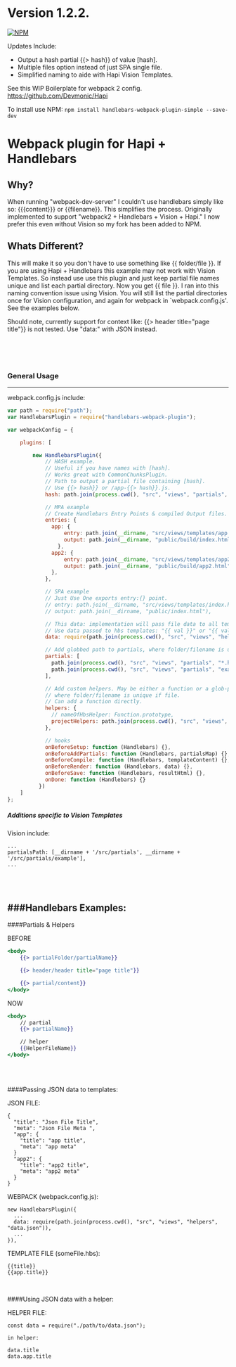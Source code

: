 # Version 1.2.2.

[![NPM](https://nodei.co/npm/handlebars-webpack-plugin-simple.png?downloads=true)](https://npmjs.org/package/handlebars-webpack-plugin-simple)

Updates Include:

* Output a hash partial {{> hash}} of value [hash].
* Multiple files option instead of just SPA single file.
* Simplified naming to aide with Hapi Vision Templates. 


See this WIP Boilerplate for webpack 2 config.  https://github.com/Devmonic/Hapi

To install use NPM: `npm install handlebars-webpack-plugin-simple --save-dev`


# Webpack plugin for Hapi + Handlebars

## Why?

When running "webpack-dev-server" I couldn't use handlebars simply like so: {{{content}}} or {{filename}}. This simplifies the process. Originally implemented to support "webpack2 + Handlebars + Vision + Hapi." 
I now prefer this even without Vision so my fork has been added to NPM. 


## Whats Different?

This will make it so you don't have to use something like {{ folder/file }}. If you are using Hapi + Handlebars this example may not work with Vision Templates. So instead use use this plugin and just keep partial file names unique and list each partial directory. Now you get {{ file }}. I ran into this naming convention issue using Vision. You will still list the partial directories once for Vision configuration,  and again for webpack in `webpack.config.js'. See the examples below.

Should note, currently support for context like: {{> header title="page title"}} is not tested. Use "data:" with JSON instead.

<br /><br /><br />

### General Usage
--------

webpack.config.js include:

```javascript
var path = require("path");
var HandlebarsPlugin = require("handlebars-webpack-plugin");

var webpackConfig = {

    plugins: [

        new HandlebarsPlugin({
            // HASH example.
            // Useful if you have names with [hash].
            // Works great with CommonChunksPlugin.
            // Path to output a partial file containing [hash].
            // Use {{> hash}} or /app-{{> hash}}.js.
            hash: path.join(process.cwd(), "src", "views", "partials", "hash.hbs"),

            // MPA example
            // Create Handlebars Entry Points & compiled Output files.
            entries: {
              app: {
                  entry: path.join(__dirname, "src/views/templates/app.hbs"),
                  output: path.join(__dirname, "public/build/index.html"),
                },
              app2: {
                  entry: path.join(__dirname, "src/views/templates/app2.hbs"),
                  output: path.join(__dirname, "public/build/app2.html"),
              },
            },

            // SPA example
            // Just Use One exports entry:{} point.
            // entry: path.join(__dirname, "src/views/templates/index.hbs"),
            // output: path.join(__dirname, "public/index.html"),

            // This data: implementation will pass file data to all templates.
            // Use data passed to hbs templates: "{{ val }}" or "{{ val.more }}"
            data: require(path.join(process.cwd(), "src", "views", "helpers", "data.json")),

            // Add globbed path to partials, where folder/filename is unique
            partials: [
              path.join(process.cwd(), "src", "views", "partials", "*.hbs"),
              path.join(process.cwd(), "src", "views", "partials", "example", "*.hbs"),
            ],

            // Add custom helpers. May be either a function or a glob-pattern,
            // where folder/filename is unique if file.
            // Can add a function directly.
            helpers: {
              // nameOfHbsHelper: Function.prototype,
              projectHelpers: path.join(process.cwd(), "src", "views", "helpers", "*.js")
            },

            // hooks
            onBeforeSetup: function (Handlebars) {},
            onBeforeAddPartials: function (Handlebars, partialsMap) {},
            onBeforeCompile: function (Handlebars, templateContent) {},
            onBeforeRender: function (Handlebars, data) {},
            onBeforeSave: function (Handlebars, resultHtml) {},
            onDone: function (Handlebars) {}
          })
    ]
};
```

##### Additions specific to Vision Templates

Vision include:
```
...
partialsPath: [__dirname + '/src/partials', __dirname + '/src/partials/example'],
...
```



<br /><br />
###Handlebars Examples:
----------


####Partials & Helpers

BEFORE
```hbs
<body>
    {{> partialFolder/partialName}}

    {{> header/header title="page title"}}

    {{> partial/content}}
</body>
```
NOW
```hbs
<body>
    // partial
    {{> partialName}}

    // helper
    {{HelperFileName}}
</body>
```

<br /><br />

####Passing JSON data to templates:


JSON FILE:
```
{
  "title": "Json File Title",
  "meta": "Json File Meta ",
  "app": {
    "title": "app title",
    "meta": "app meta"
  }
  "app2": {
    "title": "app2 title",
    "meta": "app2 meta"
  }
}
```

WEBPACK (webpack.config.js):

```
new HandlebarsPlugin({
  ...
  data: require(path.join(process.cwd(), "src", "views", "helpers", "data.json")),
  ...
}),
```

TEMPLATE FILE (someFile.hbs):

```
{{title}}
{{app.title}}
```

<br />

####Using JSON data with a helper:

HELPER FILE:

```
const data = require("./path/to/data.json");

in helper:

data.title
data.app.title
```
